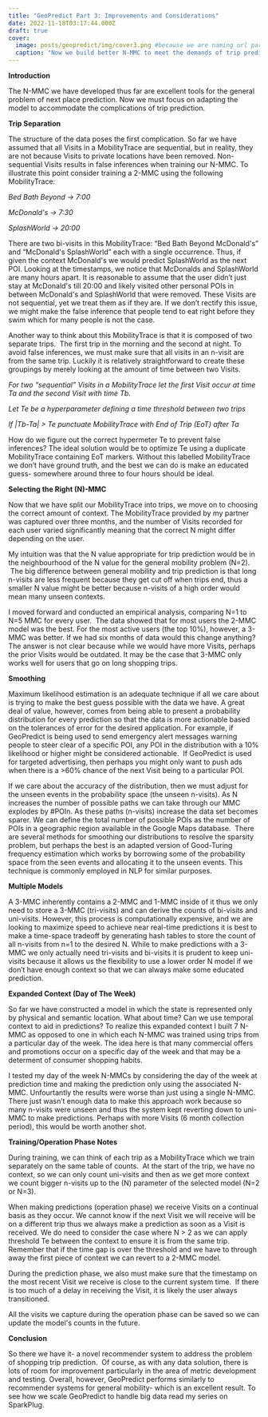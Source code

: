 ```yaml
---
title: "GeoPredict Part 3: Improvements and Considerations"
date: 2022-11-18T03:17:44.000Z
draft: true
cover:
  image: posts/geopredict/img/cover3.png #because we are naming url part1 relative name does not work with routing system
  caption: "Now we build better N-MMC to meet the demands of trip prediction."
---
```


**Introduction**

The N-MMC we have developed thus far are excellent tools for the general problem of next place prediction. Now we must focus on adapting the model to accommodate the complications of trip prediction.

**Trip Separation**

The structure of the data poses the first complication. So far we have assumed that all Visits in a MobilityTrace are sequential, but in reality, they are not because Visits to private locations have been removed. Non-sequential Visits results in false inferences when training our N-MMC. To illustrate this point consider training a 2-MMC using the following MobilityTrace:

_Bed Bath Beyond -> 7:00_

_McDonald's -> 7:30_

_SplashWorld -> 20:00_

There are two bi-visits in this MobilityTrace: “Bed Bath Beyond McDonald's” and “McDonald's SplashWorld” each with a single occurrence. Thus, if given the context McDonald's we would predict SplashWorld as the next POI. Looking at the timestamps, we notice that McDonalds and SplashWorld are many hours apart. It is reasonable to assume that the user didn’t just stay at McDonald's till 20:00 and likely visited other personal POIs in between McDonald's and SplashWorld that were removed. These Visits are not sequential, yet we treat them as if they are. If we don’t rectify this issue, we might make the false inference that people tend to eat right before they swim which for many people is not the case.

Another way to think about this MobilityTrace is that it is composed of two separate trips.  The first trip in the morning and the second at night. To avoid false inferences, we must make sure that all visits in an n-visit are from the same trip. Luckily it is relatively straightforward to create these groupings by merely looking at the amount of time between two Visits.

_For two “sequential” Visits in a MobilityTrace let the first Visit occur at time Ta and the second Visit with time Tb._

_Let Te be a hyperparameter defining a time threshold between two trips_

_If |Tb\-Ta| > Te punctuate MobilityTrace with End of Trip (EoT) after Ta_

How do we figure out the correct hypermeter Te to prevent false inferences? The ideal solution would be to optimize Te using a duplicate MobilityTrace containing EoT markers. Without this labelled MobilityTrace we don’t have ground truth, and the best we can do is make an educated guess- somewhere around three to four hours should be ideal.

**Selecting the Right (N)-MMC**

Now that we have split our MobilityTrace into trips, we move on to choosing the correct amount of context. The MobilityTrace provided by my partner was captured over three months, and the number of Visits recorded for each user varied significantly meaning that the correct N might differ depending on the user.

My intuition was that the N value appropriate for trip prediction would be in the neighbourhood of the N value for the general mobility problem (N=2).  The big difference between general mobility and trip prediction is that long n-visits are less frequent because they get cut off when trips end, thus a smaller N value might be better because n-visits of a high order would mean many unseen contexts.

I moved forward and conducted an empirical analysis, comparing N=1 to N=5 MMC for every user.  The data showed that for most users the 2-MMC model was the best. For the most active users (the top 10%), however, a 3-MMC was better. If we had six months of data would this change anything? The answer is not clear because while we would have more Visits, perhaps the prior Visits would be outdated. It may be the case that 3-MMC only works well for users that go on long shopping trips.

**Smoothing**

Maximum likelihood estimation is an adequate technique if all we care about is trying to make the best guess possible with the data we have. A great deal of value, however, comes from being able to present a probability distribution for every prediction so that the data is more actionable based on the tolerances of error for the desired application. For example, if GeoPredict is being used to send emergency alert messages warning people to steer clear of a specific POI, any POI in the distribution with a 10% likelihood or higher might be considered actionable.  If GeoPredict is used for targeted advertising, then perhaps you might only want to push ads when there is a >60% chance of the next Visit being to a particular POI.

If we care about the accuracy of the distribution, then we must adjust for the unseen events in the probability space (the unseen n-visits). As N increases the number of possible paths we can take through our MMC explodes by #POIn. As these paths (n-visits) increase the data set becomes sparer. We can define the total number of possible POIs as the number of POIs in a geographic region available in the Google Maps database.  There are several methods for smoothing our distributions to resolve the sparsity problem, but perhaps the best is an adapted version of Good-Turing frequency estimation which works by borrowing some of the probability space from the seen events and allocating it to the unseen events. This technique is commonly employed in NLP for similar purposes.

**Multiple Models**

A 3-MMC inherently contains a 2-MMC and 1-MMC inside of it thus we only need to store a 3-MMC (tri-visits) and can derive the counts of bi-visits and uni-visits. However, this process is computationally expensive, and we are looking to maximize speed to achieve near real-time predictions it is best to make a time-space tradeoff by generating hash tables to store the count of all n-visits from n=1 to the desired N. While to make predictions with a 3-MMC we only actually need tri-visits and bi-visits it is prudent to keep uni-visits because it allows us the flexibility to use a lower order N model if we don’t have enough context so that we can always make some educated prediction.

**Expanded Context (Day of The Week)**

So far we have constructed a model in which the state is represented only by physical and semantic location. What about time? Can we use temporal context to aid in predictions? To realize this expanded context I built 7 N-MMC as opposed to one in which each N-MMC was trained using trips from a particular day of the week. The idea here is that many commercial offers and promotions occur on a specific day of the week and that may be a determent of consumer shopping habits.

I tested my day of the week N-MMCs by considering the day of the week at prediction time and making the prediction only using the associated N-MMC. Unfourtantly the results were worse than just using a single N-MMC. There just wasn’t enough data to make this approach work because so many n-visits were unseen and thus the system kept reverting down to uni-MMC to make predictions. Perhaps with more Visits (6 month collection period), this would be worth another shot.

**Training/Operation Phase Notes**

During training, we can think of each trip as a MobilityTrace which we train separately on the same table of counts.  At the start of the trip, we have no context, so we can only count uni-visits and then as we get more context we count bigger n-visits up to the (N) parameter of the selected model (N=2 or N=3).

When making predictions (operation phase) we receive Visits on a continual basis as they occur. We cannot know if the next Visit we will receive will be on a different trip thus we always make a prediction as soon as a Visit is received. We do need to consider the case where N > 2 as we can apply threshold Te between the context to ensure it is from the same trip. Remember that if the time gap is over the threshold and we have to through away the first piece of context we can revert to a 2-MMC model.

During the prediction phase, we also must make sure that the timestamp on the most recent Visit we receive is close to the current system time.  If there is too much of a delay in receiving the Visit, it is likely the user always transitioned.

All the visits we capture during the operation phase can be saved so we can update the model's counts in the future.

**Conclusion**

So there we have it- a novel recommender system to address the problem of shopping trip prediction.  Of course, as with any data solution, there is lots of room for improvement particularly in the area of metric development and testing. Overall, however, GeoPredict performs similarly to recommender systems for general mobility- which is an excellent result. To see how we scale GeoPredict to handle big data read my series on SparkPlug.
